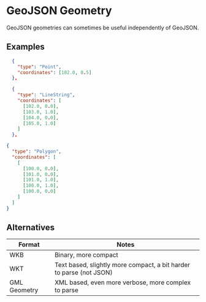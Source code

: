 # GeoJSON Geometry

GeoJSON geometries can sometimes be useful independently of GeoJSON.

## Examples

```json
  {
    "type": "Point",
    "coordinates": [102.0, 0.5]
  },
```

```json
  {
    "type": "LineString",
    "coordinates": [
      [102.0, 0.0],
      [103.0, 1.0],
      [104.0, 0.0],
      [105.0, 1.0]
    ]
  },
```

```json
{
  "type": "Polygon",
  "coordinates": [
    [
      [100.0, 0.0],
      [101.0, 0.0],
      [101.0, 1.0],
      [100.0, 1.0],
      [100.0, 0.0]
    ]
  ]
}
```

## Alternatives

| Format       | Notes                                                               |
| ------------ | ------------------------------------------------------------------- |
| WKB          | Binary, more compact                                                |
| WKT          | Text based, slightly more compact, a bit harder to parse (not JSON) |
| GML Geometry | XML based, even more verbose, more complex to parse                 |
